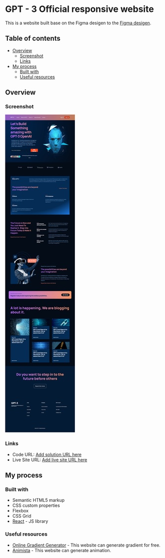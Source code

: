# GPT - 3 Official responsive website

This is a website built base on the Figma desigen to the [Figma desigen](https://www.figma.com/file/lz9lLpFHMxHm2odnwM3R0z/gpt3?node-id=0%3A15).

## Table of contents

- [Overview](#overview)
  - [Screenshot](#screenshot)
  - [Links](#links)
- [My process](#my-process)
  - [Built with](#built-with)
  - [Useful resources](#useful-resources)

## Overview

### Screenshot

![](./screenshot.jpg)

### Links

- Code URL: [Add solution URL here](https://your-solution-url.com)
- Live Site URL: [Add live site URL here](https://your-live-site-url.com)

## My process

### Built with

- Semantic HTML5 markup
- CSS custom properties
- Flexbox
- CSS Grid
- [React](https://reactjs.org/) - JS library

### Useful resources

- [Online Gradient Generator](https://angrytools.com/gradient/) - This website can generate gradient for free.
- [Animista](https://animista.net/play/basic/scale-up) - This website can generate animation.
